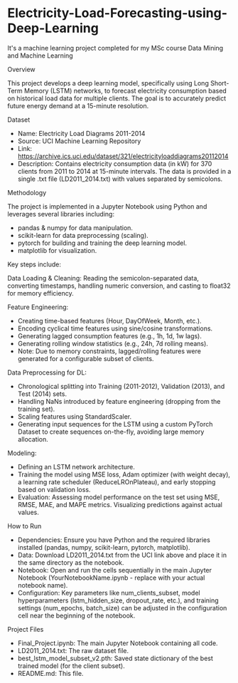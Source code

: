 # Electricity-Load-Forecasting-using-Deep-Learning
It's a machine learning project completed for my MSc course Data Mining and Machine Learning

Overview

This project develops a deep learning model, specifically using Long Short-Term Memory (LSTM) networks, to forecast electricity consumption based on historical load data for multiple clients. The goal is to accurately predict future energy demand at a 15-minute resolution.

Dataset

- Name: Electricity Load Diagrams 2011-2014
- Source: UCI Machine Learning Repository
- Link: https://archive.ics.uci.edu/dataset/321/electricityloaddiagrams20112014
- Description: Contains electricity consumption data (in kW) for 370 clients from 2011 to 2014 at 15-minute intervals. The data is provided in a single .txt file (LD2011_2014.txt) with values separated by semicolons.

Methodology

The project is implemented in a Jupyter Notebook using Python and leverages several libraries including:
- pandas & numpy for data manipulation.
- scikit-learn for data preprocessing (scaling).
- pytorch for building and training the deep learning model.
- matplotlib for visualization.

Key steps include:

Data Loading & Cleaning:
Reading the semicolon-separated data, converting timestamps, handling numeric conversion, and casting to float32 for memory efficiency.

Feature Engineering:
- Creating time-based features (Hour, DayOfWeek, Month, etc.).
- Encoding cyclical time features using sine/cosine transformations.
- Generating lagged consumption features (e.g., 1h, 1d, 1w lags).
- Generating rolling window statistics (e.g., 24h, 7d rolling means).
- Note: Due to memory constraints, lagged/rolling features were generated for a configurable subset of clients.

Data Preprocessing for DL:

- Chronological splitting into Training (2011-2012), Validation (2013), and Test (2014) sets.
- Handling NaNs introduced by feature engineering (dropping from the training set).
- Scaling features using StandardScaler.
- Generating input sequences for the LSTM using a custom PyTorch Dataset to create sequences on-the-fly, avoiding large memory allocation.

Modeling:

- Defining an LSTM network architecture.
- Training the model using MSE loss, Adam optimizer (with weight decay), a learning rate scheduler (ReduceLROnPlateau), and early stopping based on validation loss.
- Evaluation: Assessing model performance on the test set using MSE, RMSE, MAE, and MAPE metrics. Visualizing predictions against actual values.

How to Run

- Dependencies: Ensure you have Python and the required libraries installed (pandas, numpy, scikit-learn, pytorch, matplotlib).
- Data: Download LD2011_2014.txt from the UCI link above and place it in the same directory as the notebook.
- Notebook: Open and run the cells sequentially in the main Jupyter Notebook (YourNotebookName.ipynb - replace with your actual notebook name).
- Configuration: Key parameters like num_clients_subset, model hyperparameters (lstm_hidden_size, dropout_rate, etc.), and training settings (num_epochs, batch_size) can be adjusted in the configuration cell near the beginning of the notebook.

Project Files

- Final_Project.ipynb: The main Jupyter Notebook containing all code.
- LD2011_2014.txt: The raw dataset file.
- best_lstm_model_subset_v2.pth: Saved state dictionary of the best trained model (for the client subset).
- README.md: This file.
